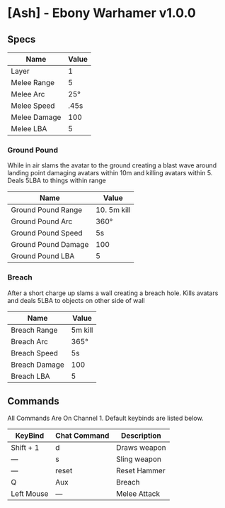 
# [Ash] - Ebony Warhamer v1.0.0
## Specs
| Name                | Value        |
|---------------------|--------------|
| Layer               | 1            |
| Melee Range         | 5            |
| Melee Arc           | 25°          |
| Melee Speed         | .45s         |
| Melee Damage        | 100          |
| Melee LBA           | 5            |



### Ground Pound
While in air slams the avatar to the ground creating a blast wave around landing point damaging avatars within 10m and killing avatars within 5.
Deals 5LBA to things within range


| Name                | Value        |
|---------------------|--------------|
| Ground Pound Range  | 10. 5m kill  |
| Ground Pound Arc    | 360°         |
| Ground Pound Speed  | 5s           |
| Ground Pound Damage | 100          |
| Ground Pound LBA    | 5            |

### Breach
After a short charge up slams a wall creating a breach hole.
Kills avatars and deals 5LBA to objects on other side of wall


| Name                | Value        |
|---------------------|--------------|
| Breach Range        | 5m kill      |
| Breach Arc          | 365°         |
| Breach Speed        | 5s           |
| Breach Damage       | 100          |
| Breach LBA          | 5            |

## Commands
All Commands Are On Channel 1. Default keybinds are listed below.

| KeyBind      | Chat Command | Description                                                 
|--------------|--------------|-------------------------------------------------------------                                 
| Shift + 1    | d            | Draws weapon                                                
| —            | s            | Sling weapon                                   
| —            | reset        | Reset Hammer                                     
| Q            | Aux          | Breach                                
| Left Mouse   | —            | Melee Attack        
